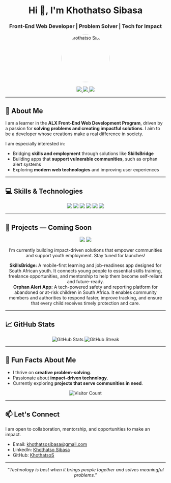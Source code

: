 <!--
  GitHub Profile README for Khothatso Sibasa
  Front-End Web Developer | Problem Solver | Impact-Focused Developer
-->

<h1 align="center">Hi 👋, I'm Khothatso Sibasa</h1>
<h3 align="center">Front-End Web Developer | Problem Solver | Tech for Impact</h3>

<p align="center">
  <img src="https://avatars.githubusercontent.com/u/211488278?s=400&u=a125320a5d6b16eef279d9aaafb0a5e3b0718707&v=4" alt="Khothatso Sibasa" width="150" style="border-radius:50%">
</p>

<p align="center">
  <a href="https://www.linkedin.com/in/khothatso-sibasa-va/">
    <img src="https://img.shields.io/badge/LinkedIn-0077B5?style=for-the-badge&logo=linkedin&logoColor=white">
  </a>
  <a href="mailto:khothatsosibasa@gmail.com">
    <img src="https://img.shields.io/badge/Email-D14836?style=for-the-badge&logo=gmail&logoColor=white">
  </a>
  <a href="https://github.com/KhothatsoS">
    <img src="https://img.shields.io/badge/GitHub-181717?style=for-the-badge&logo=github&logoColor=white">
  </a>
</p>

---

## 🌱 About Me
I am a learner in the **ALX Front-End Web Development Program**, driven by a passion for **solving problems and creating impactful solutions**. I aim to be a developer whose creations make a real difference in society.  

I am especially interested in:  
- Bridging **skills and employment** through solutions like **SkillsBridge**  
- Building apps that **support vulnerable communities**, such as orphan alert systems  
- Exploring **modern web technologies** and improving user experiences  

---

## 💻 Skills & Technologies

<p align="center">
  <img src="https://img.shields.io/badge/HTML5-E34F26?style=for-the-badge&logo=html5&logoColor=white">
  <img src="https://img.shields.io/badge/CSS3-1572B6?style=for-the-badge&logo=css3&logoColor=white">
  <img src="https://img.shields.io/badge/JavaScript-F7DF1E?style=for-the-badge&logo=javascript&logoColor=black">
  <img src="https://img.shields.io/badge/React-61DAFB?style=for-the-badge&logo=react&logoColor=black">
  <img src="https://img.shields.io/badge/Tailwind-06B6D4?style=for-the-badge&logo=tailwind-css&logoColor=white">
  <img src="https://img.shields.io/badge/Git-F05032?style=for-the-badge&logo=git&logoColor=white">
</p>

---

## 🚀 Projects — Coming Soon

<p align="center">
  <img src="https://img.shields.io/badge/SkillsBridge-Coming%20Soon-blue?style=for-the-badge">
  <img src="https://img.shields.io/badge/Haven%20Connect%20App-Coming%20Soon-brightgreen?style=for-the-badge">
</p>

<p align="center">
  I’m currently building impact-driven solutions that empower communities and support youth employment. Stay tuned for launches!
</p>


<p align="center">
  <b>SkillsBridge:</b> A mobile-first learning and job-readiness app designed for South African youth. It connects young people to essential skills training, freelance opportunities, and mentorship to help them become self-reliant and future-ready.<br>
  <b>Orphan Alert App:</b> A tech-powered safety and reporting platform for abandoned or at-risk children in South Africa. It enables community members and authorities to respond faster, improve tracking, and ensure that every child receives timely protection and care.
</p>

---

## 📈 GitHub Stats
<p align="center">
  <img src="https://github-readme-stats.vercel.app/api?username=KhothatsoS&show_icons=true&theme=radical" alt="GitHub Stats">
  <img src="https://github-readme-streak-stats.herokuapp.com/?user=KhothatsoS&theme=radical" alt="GitHub Streak">
</p>

---

## 🌟 Fun Facts About Me
- I thrive on **creative problem-solving**.  
- Passionate about **impact-driven technology**.  
- Currently exploring **projects that serve communities in need**.  

<p align="center">
  <img src="https://visitor-badge.glitch.me/badge?page_id=KhothatsoS.profile" alt="Visitor Count">
</p>

---

## 📫 Let's Connect
I am open to collaboration, mentorship, and opportunities to make an impact.  

- Email: khothatsosibasa@gmail.com  
- LinkedIn: [Khothatso Sibasa](https://www.linkedin.com/in/khothatso-sibasa-va/)  
- GitHub: [KhothatsoS](https://github.com/KhothatsoS)  

---

<p align="center">
  <i>“Technology is best when it brings people together and solves meaningful problems.”</i>
</p>
